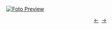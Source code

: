 [![Foto Preview](preview/n717.avif)](https://20essentials.github.io/project-000-717)

<div align="center" style="display: flex; justify-content: center;">
  <a  href="https://github.com/20essentials/project-000-716" target="_blank">&#8592;</a>
  &nbsp;&nbsp;
  <a  href="https://github.com/20essentials/project-000-718" target="_blank">&#8594;</a>
</div>

